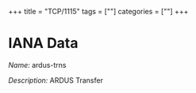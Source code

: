 +++
title = "TCP/1115"
tags = [""]
categories = [""]
+++

# IANA Data

_Name:_ ardus-trns

_Description:_ ARDUS Transfer

